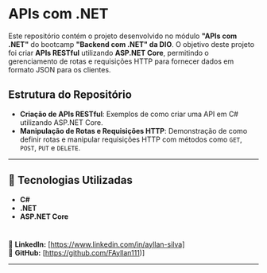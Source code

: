 
# APIs com .NET

Este repositório contém o projeto desenvolvido no módulo **"APIs com .NET"** do bootcamp **"Backend com .NET" da DIO**. O objetivo deste projeto foi criar **APIs RESTful** utilizando **ASP.NET Core**, permitindo o gerenciamento de rotas e requisições HTTP para fornecer dados em formato JSON para os clientes.

## Estrutura do Repositório
- **Criação de APIs RESTful**: Exemplos de como criar uma API em C# utilizando ASP.NET Core.
- **Manipulação de Rotas e Requisições HTTP**: Demonstração de como definir rotas e manipular requisições HTTP com métodos como `GET`, `POST`, `PUT` e `DELETE`.

---

## 📌 Tecnologias Utilizadas  
- **C#**  
- **.NET**  
- **ASP.NET Core**  

#

🔗 **LinkedIn:** [https://www.linkedin.com/in/ayllan-silva]  
🐙 **GitHub:** [https://github.com/FAyllan111)]  

---

